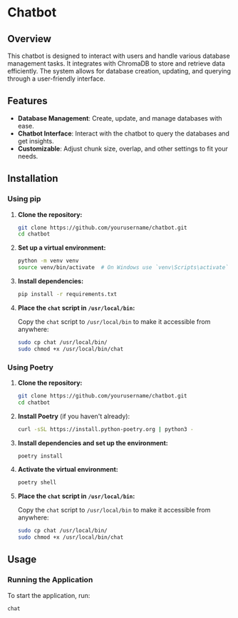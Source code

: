 # Chatbot

## Overview

This chatbot is designed to interact with users and handle various database management tasks. It integrates with ChromaDB to store and retrieve data efficiently. The system allows for database creation, updating, and querying through a user-friendly interface.

## Features

- **Database Management**: Create, update, and manage databases with ease.
- **Chatbot Interface**: Interact with the chatbot to query the databases and get insights.
- **Customizable**: Adjust chunk size, overlap, and other settings to fit your needs.

## Installation

### Using pip

1. **Clone the repository:**

    ```bash
    git clone https://github.com/yourusername/chatbot.git
    cd chatbot
    ```

2. **Set up a virtual environment:**

    ```bash
    python -m venv venv
    source venv/bin/activate  # On Windows use `venv\Scripts\activate`
    ```

3. **Install dependencies:**

    ```bash
    pip install -r requirements.txt
    ```

4. **Place the `chat` script in `/usr/local/bin`:**

    Copy the `chat` script to `/usr/local/bin` to make it accessible from anywhere:

    ```bash
    sudo cp chat /usr/local/bin/
    sudo chmod +x /usr/local/bin/chat
    ```

### Using Poetry

1. **Clone the repository:**

    ```bash
    git clone https://github.com/yourusername/chatbot.git
    cd chatbot
    ```

2. **Install Poetry** (if you haven't already):

    ```bash
    curl -sSL https://install.python-poetry.org | python3 -
    ```

3. **Install dependencies and set up the environment:**

    ```bash
    poetry install
    ```

4. **Activate the virtual environment:**

    ```bash
    poetry shell
    ```

5. **Place the `chat` script in `/usr/local/bin`:**

    Copy the `chat` script to `/usr/local/bin` to make it accessible from anywhere:

    ```bash
    sudo cp chat /usr/local/bin/
    sudo chmod +x /usr/local/bin/chat
    ```

## Usage

### Running the Application

To start the application, run:

```bash
chat
